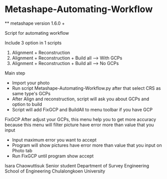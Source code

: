 # Metashape-Automating-Workflow
 
** metashape version 1.6.0 +

Script for automating workflow

Include 3 option in 1 scripts
1. Alignment + Reconstruction
2. Alignment + Reconstruction + Build all --> With GCPs
3. Alignment + Reconstruction + Build all --> No GCPs

Main step
- Import your photo 
- Run script Metashape-Automating-Workflow.py after that select CRS as same type's GCPs
- After Align and reconstruction, script will ask you about GCPs and option to build
- Script will add FixGCP and BuildAll to menu toolbar if you have GCP 

FixGCP 
     After adjust your GCPs, this menu help you to get more accuracy because this menu will filter picture have error more than value that you input
- Input maximum error you want to accept
- Program will show pictures have error more than value that you input on Photo tab
- Run FixGCP until program show accept

Isara Chaowuttisuk
Senior student
Department of Survey Engineering
School of Engineering
Chulalongkoen University
